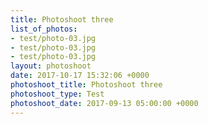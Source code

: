 ```yaml
---
title: Photoshoot three
list_of_photos:
- test/photo-03.jpg
- test/photo-03.jpg
- test/photo-03.jpg
layout: photoshoot
date: 2017-10-17 15:32:06 +0000
photoshoot_title: Photoshoot three
photoshoot_type: Test
photoshoot_date: 2017-09-13 05:00:00 +0000
---
```


